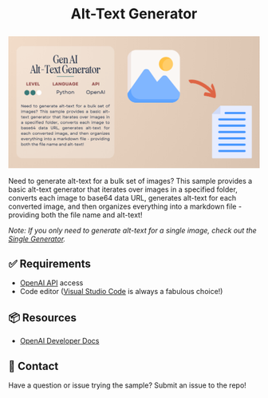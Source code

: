 # <p align="center">Alt-Text Generator</p>

![Illustration of a Gen AI Alt-Text Generator. The left side describes its function: generating alt text for image sets using Python and OpenAI. An arrow points from an image icon to a document icon, indicating the process of converting images to text and organizing them in a markdown file.](alt-text-generator.png)

Need to generate alt-text for a bulk set of images? This sample provides a basic alt-text generator that iterates over images in a specified folder, converts each image to base64 data URL, generates alt-text for each converted image, and then organizes everything into a markdown file - providing both the file name and alt-text!

*Note: If you only need to generate alt-text for a single image, check out the [Single Generator](https://github.com/aprilspeight/alt-text-generator/blob/main/single-generator.py).*

## ✅ Requirements

- [OpenAI API](https://platform.openai.com/signup) access
- Code editor ([Visual Studio Code](https://code.visualstudio.com/) is always a fabulous choice!)

## 📦 Resources

- [OpenAI Developer Docs](https://platform.openai.com/docs/overview)

## 🚨 Contact

Have a question or issue trying the sample? Submit an issue to the repo!


